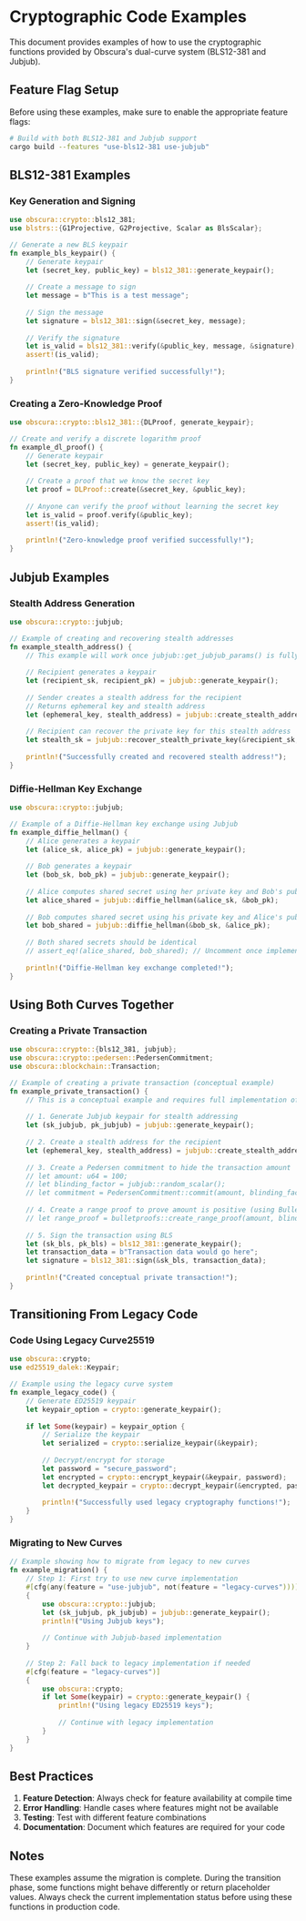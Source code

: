# Cryptographic Code Examples

This document provides examples of how to use the cryptographic functions provided by Obscura's dual-curve system (BLS12-381 and Jubjub).

## Feature Flag Setup

Before using these examples, make sure to enable the appropriate feature flags:

```bash
# Build with both BLS12-381 and Jubjub support
cargo build --features "use-bls12-381 use-jubjub"
```

## BLS12-381 Examples

### Key Generation and Signing

```rust
use obscura::crypto::bls12_381;
use blstrs::{G1Projective, G2Projective, Scalar as BlsScalar};

// Generate a new BLS keypair
fn example_bls_keypair() {
    // Generate keypair
    let (secret_key, public_key) = bls12_381::generate_keypair();
    
    // Create a message to sign
    let message = b"This is a test message";
    
    // Sign the message
    let signature = bls12_381::sign(&secret_key, message);
    
    // Verify the signature
    let is_valid = bls12_381::verify(&public_key, message, &signature);
    assert!(is_valid);
    
    println!("BLS signature verified successfully!");
}
```

### Creating a Zero-Knowledge Proof

```rust
use obscura::crypto::bls12_381::{DLProof, generate_keypair};

// Create and verify a discrete logarithm proof
fn example_dl_proof() {
    // Generate keypair
    let (secret_key, public_key) = generate_keypair();
    
    // Create a proof that we know the secret key
    let proof = DLProof::create(&secret_key, &public_key);
    
    // Anyone can verify the proof without learning the secret key
    let is_valid = proof.verify(&public_key);
    assert!(is_valid);
    
    println!("Zero-knowledge proof verified successfully!");
}
```

## Jubjub Examples

### Stealth Address Generation

```rust
use obscura::crypto::jubjub;

// Example of creating and recovering stealth addresses
fn example_stealth_address() {
    // This example will work once jubjub::get_jubjub_params() is fully implemented
    
    // Recipient generates a keypair
    let (recipient_sk, recipient_pk) = jubjub::generate_keypair();
    
    // Sender creates a stealth address for the recipient
    // Returns ephemeral key and stealth address
    let (ephemeral_key, stealth_address) = jubjub::create_stealth_address(&recipient_pk);
    
    // Recipient can recover the private key for this stealth address
    let stealth_sk = jubjub::recover_stealth_private_key(&recipient_sk, &ephemeral_key);
    
    println!("Successfully created and recovered stealth address!");
}
```

### Diffie-Hellman Key Exchange

```rust
use obscura::crypto::jubjub;

// Example of a Diffie-Hellman key exchange using Jubjub
fn example_diffie_hellman() {
    // Alice generates a keypair
    let (alice_sk, alice_pk) = jubjub::generate_keypair();
    
    // Bob generates a keypair
    let (bob_sk, bob_pk) = jubjub::generate_keypair();
    
    // Alice computes shared secret using her private key and Bob's public key
    let alice_shared = jubjub::diffie_hellman(&alice_sk, &bob_pk);
    
    // Bob computes shared secret using his private key and Alice's public key
    let bob_shared = jubjub::diffie_hellman(&bob_sk, &alice_pk);
    
    // Both shared secrets should be identical
    // assert_eq!(alice_shared, bob_shared); // Uncomment once implementation is complete
    
    println!("Diffie-Hellman key exchange completed!");
}
```

## Using Both Curves Together

### Creating a Private Transaction

```rust
use obscura::crypto::{bls12_381, jubjub};
use obscura::crypto::pedersen::PedersenCommitment;
use obscura::blockchain::Transaction;

// Example of creating a private transaction (conceptual example)
fn example_private_transaction() {
    // This is a conceptual example and requires full implementation of all components
    
    // 1. Generate Jubjub keypair for stealth addressing
    let (sk_jubjub, pk_jubjub) = jubjub::generate_keypair();
    
    // 2. Create a stealth address for the recipient
    let (ephemeral_key, stealth_address) = jubjub::create_stealth_address(&pk_jubjub);
    
    // 3. Create a Pedersen commitment to hide the transaction amount
    // let amount: u64 = 100;
    // let blinding_factor = jubjub::random_scalar();
    // let commitment = PedersenCommitment::commit(amount, blinding_factor);
    
    // 4. Create a range proof to prove amount is positive (using Bulletproofs)
    // let range_proof = bulletproofs::create_range_proof(amount, blinding_factor);
    
    // 5. Sign the transaction using BLS
    let (sk_bls, pk_bls) = bls12_381::generate_keypair();
    let transaction_data = b"Transaction data would go here";
    let signature = bls12_381::sign(&sk_bls, transaction_data);
    
    println!("Created conceptual private transaction!");
}
```

## Transitioning From Legacy Code

### Code Using Legacy Curve25519

```rust
use obscura::crypto;
use ed25519_dalek::Keypair;

// Example using the legacy curve system
fn example_legacy_code() {
    // Generate ED25519 keypair
    let keypair_option = crypto::generate_keypair();
    
    if let Some(keypair) = keypair_option {
        // Serialize the keypair
        let serialized = crypto::serialize_keypair(&keypair);
        
        // Decrypt/encrypt for storage
        let password = "secure_password";
        let encrypted = crypto::encrypt_keypair(&keypair, password);
        let decrypted_keypair = crypto::decrypt_keypair(&encrypted, password).unwrap();
        
        println!("Successfully used legacy cryptography functions!");
    }
}
```

### Migrating to New Curves

```rust
// Example showing how to migrate from legacy to new curves
fn example_migration() {
    // Step 1: First try to use new curve implementation
    #[cfg(any(feature = "use-jubjub", not(feature = "legacy-curves")))]
    {
        use obscura::crypto::jubjub;
        let (sk_jubjub, pk_jubjub) = jubjub::generate_keypair();
        println!("Using Jubjub keys");
        
        // Continue with Jubjub-based implementation
    }
    
    // Step 2: Fall back to legacy implementation if needed
    #[cfg(feature = "legacy-curves")]
    {
        use obscura::crypto;
        if let Some(keypair) = crypto::generate_keypair() {
            println!("Using legacy ED25519 keys");
            
            // Continue with legacy implementation
        }
    }
}
```

## Best Practices

1. **Feature Detection**: Always check for feature availability at compile time
2. **Error Handling**: Handle cases where features might not be available
3. **Testing**: Test with different feature combinations
4. **Documentation**: Document which features are required for your code

## Notes

These examples assume the migration is complete. During the transition phase, some functions might behave differently or return placeholder values. Always check the current implementation status before using these functions in production code. 